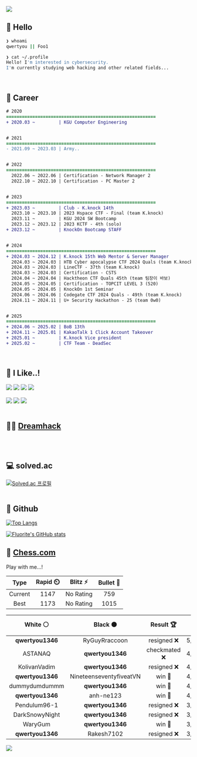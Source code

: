 <div align=left>
  <img src="https://capsule-render.vercel.app/api?type=waving&height=300&color=00f0e0&text=•⩊•" />
<br>

## 👋 Hello
```zsh
❯ whoami
qwertyou || Foo1

❯ cat ~/.profile
Hello! I'm interested in cybersecurity.
I'm currently studying web hacking and other related fields...
```
<br>
  
## 🌱 Career
```diff
# 2020
=========================================================
+ 2020.03 ~         | KGU Computer Engineering


# 2021
=========================================================
- 2021.09 ~ 2023.03 | Army..


# 2022
=========================================================
  2022.06 ~ 2022.06 | Certification - Network Manager 2
  2022.10 ~ 2022.10 | Certification - PC Master 2


# 2023
=========================================================
+ 2023.03 ~         | Club - K.knock 14th
  2023.10 ~ 2023.10 | 2023 Hspace CTF - Final (team K.knock)
  2023.11 ~         | KGU 2024 SW Bootcamp
  2023.12 ~ 2023.12 | 2023 KCTF - 4th (solo)
+ 2023.12 ~         | KnockOn Bootcamp STAFF


# 2024
=========================================================
+ 2024.03 ~ 2024.12 | K.knock 15th Web Mentor & Server Manager
  2024.03 ~ 2024.03 | HTB Cyber apocalypse CTF 2024 Quals (team K.knock)
  2024.03 ~ 2024.03 | LineCTF - 37th (team K.knock)
  2024.03 ~ 2024.03 | Certification - CSTS
  2024.04 ~ 2024.04 | Hacktheon CTF Quals 45th (team 팀장이 바보)
  2024.05 ~ 2024.05 | Certification - TOPCIT LEVEL 3 (520)
  2024.05 ~ 2024.05 | KnockOn 1st Seminar
  2024.06 ~ 2024.06 | Codegate CTF 2024 Quals - 49th (team K.knock)
  2024.11 ~ 2024.11 | U+ Security Hackathon - 25 (team 0w0)


# 2025
=========================================================
+ 2024.06 ~ 2025.02 | BoB 13th
+ 2024.11 ~ 2025.01 | KakaoTalk 1 Click Account Takeover
+ 2025.01 ~         | K.knock Vice president
+ 2025.02 ~         | CTF Team - DeadSec
```
<br>

## 🔨 I Like..!
<img src="https://img.shields.io/badge/Java-ED8B00?style=for-the-badge&logo=openjdk&logoColor=white">
<img src="https://img.shields.io/badge/python-3776AB?style=for-the-badge&logo=python&logoColor=white">
<img src="https://img.shields.io/badge/PHP-777BB4?style=for-the-badge&logo=php&logoColor=white">
<img src="https://img.shields.io/badge/Node.js-43853D?style=for-the-badge&logo=node.js&logoColor=white">
<br><br>
<img src="https://img.shields.io/badge/linux-FCC624?style=for-the-badge&logo=linux&logoColor=black"> 
<img src="https://img.shields.io/badge/docker-%230db7ed.svg?style=for-the-badge&logo=docker&logoColor=white">
<img src="https://img.shields.io/badge/GIT-E44C30?style=for-the-badge&logo=git&logoColor=white">
<br><br>

## 👨‍💻 [Dreamhack](https://dreamhack.io/users/40186)
<br><br>


## 💻 solved.ac
[![Solved.ac
프로필](http://mazassumnida.wtf/api/v2/generate_badge?boj=qwertyou)](https://solved.ac/qwertyou)
<br><br>

## 🚀 Github
[![Top Langs](https://github-readme-stats.vercel.app/api/top-langs/?username=qw3rtyou&layout=compact)](https://github.com/qw3rtyou/github-readme-stats)

[![Fluorite's GitHub stats](https://github-readme-stats.vercel.app/api?username=qw3rtyou)](https://github.com/anuraghazra/github-readme-stats)

## 🏁 [Chess.com](https://www.chess.com/)
Play with me...!
<!--START_SECTION:chessStats-->
<!-- Automatically generated with https://github.com/Balastrong/chess-stats-action -->

| Type | Rapid ⏲️ | Blitz ⚡ | Bullet 🔫 |
|:---:|:---:|:---:|:---:|
| Current | 1147 | No Rating | 759 |
| Best | 1173 | No Rating | 1015 |

| White ⚪ | Black ⚫ | Result 🏆 | Date 📅 | Position 🗺️ | Type 🕕 |
|:---:|:---:|:---:|:---:|:---:|:---:|
| **qwertyou1346** | RyGuyRraccoon | resigned ❌ | 5/9/2025 | <a href="http://www.ee.unb.ca/cgi-bin/tervo/fen.pl?select=7r/2qk1p2/4p1np/3p4/P2b4/6P1/5PBP/2R3K1 w - - 0 31">Link</a> | Rapid |
| ASTANAQ | **qwertyou1346** | checkmated ❌ | 4/9/2025 | <a href="http://www.ee.unb.ca/cgi-bin/tervo/fen.pl?select=2Q5/k3R3/1p6/p1p5/B2b4/6P1/P4P1q/5KN1 b - - 3 37">Link</a> | Rapid |
| KolivanVadim | **qwertyou1346** | resigned ❌ | 4/9/2025 | <a href="http://www.ee.unb.ca/cgi-bin/tervo/fen.pl?select=8/5K2/2k1pR2/3pP3/3P4/8/8/8 b - - 2 68">Link</a> | Rapid |
| **qwertyou1346** | NineteenseventyfiveatVN | win 🥇 | 4/9/2025 | <a href="http://www.ee.unb.ca/cgi-bin/tervo/fen.pl?select=r3k2r/3qb1p1/p3pnQp/1pp1p3/7B/2N5/PPP2PPP/2KR3R b kq - 1 16">Link</a> | Rapid |
| dummydumdummm | **qwertyou1346** | win 🥇 | 4/9/2025 | <a href="http://www.ee.unb.ca/cgi-bin/tervo/fen.pl?select=2k3r1/ppp2p1p/1b2pn2/8/2R2P2/P2N2P1/2Q1B2P/6qK w - - 4 32">Link</a> | Rapid |
| **qwertyou1346** | anh-ne123 | win 🥇 | 4/9/2025 | <a href="http://www.ee.unb.ca/cgi-bin/tervo/fen.pl?select=r2kr3/p1ppn2p/b1p2Q2/8/8/1BN5/P2q2PP/4RR1K w - - 4 18">Link</a> | Rapid |
| Pendulum96-1 | **qwertyou1346** | resigned ❌ | 3/9/2025 | <a href="http://www.ee.unb.ca/cgi-bin/tervo/fen.pl?select=N1b4r/1p1n2bk/p1p1Bnp1/6Np/1B1Pq3/1Q2P3/PP3PPP/R3K2R b KQ - 4 17">Link</a> | Rapid |
| DarkSnowyNight | **qwertyou1346** | resigned ❌ | 3/9/2025 | <a href="http://www.ee.unb.ca/cgi-bin/tervo/fen.pl?select=1Q1Q1bk1/P4p2/6p1/7p/8/3p2K1/5r2/8 w - - 0 48">Link</a> | Rapid |
| WaryGum | **qwertyou1346** | win 🥇 | 3/9/2025 | <a href="http://www.ee.unb.ca/cgi-bin/tervo/fen.pl?select=2kr1b1r/ppp2ppp/2n5/5b2/3pq3/2B4P/PPPQNPP1/2KR1B1R w - - 0 13">Link</a> | Rapid |
| **qwertyou1346** | Rakesh7102 | resigned ❌ | 3/9/2025 | <a href="http://www.ee.unb.ca/cgi-bin/tervo/fen.pl?select=8/p2k2p1/1pp4p/4R3/6P1/2P1K2P/PPP4r/5r2 w - - 5 31">Link</a> | Rapid |

<!--END_SECTION:chessStats-->


<img src="https://capsule-render.vercel.app/api?type=waving&color=00f0e0&height=150&section=footer" />
</div>


